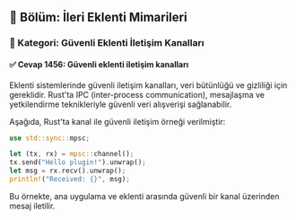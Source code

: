 ## 📘 Bölüm: İleri Eklenti Mimarileri  
### 🔹 Kategori: Güvenli Eklenti İletişim Kanalları  
#### ✅ Cevap 1456: Güvenli eklenti iletişim kanalları

Eklenti sistemlerinde güvenli iletişim kanalları, veri bütünlüğü ve gizliliği için gereklidir. Rust'ta IPC (inter-process communication), mesajlaşma ve yetkilendirme teknikleriyle güvenli veri alışverişi sağlanabilir.

Aşağıda, Rust'ta kanal ile güvenli iletişim örneği verilmiştir:

```rust
use std::sync::mpsc;

let (tx, rx) = mpsc::channel();
tx.send("Hello plugin!").unwrap();
let msg = rx.recv().unwrap();
println!("Received: {}", msg);
```
Bu örnekte, ana uygulama ve eklenti arasında güvenli bir kanal üzerinden mesaj iletilir.
